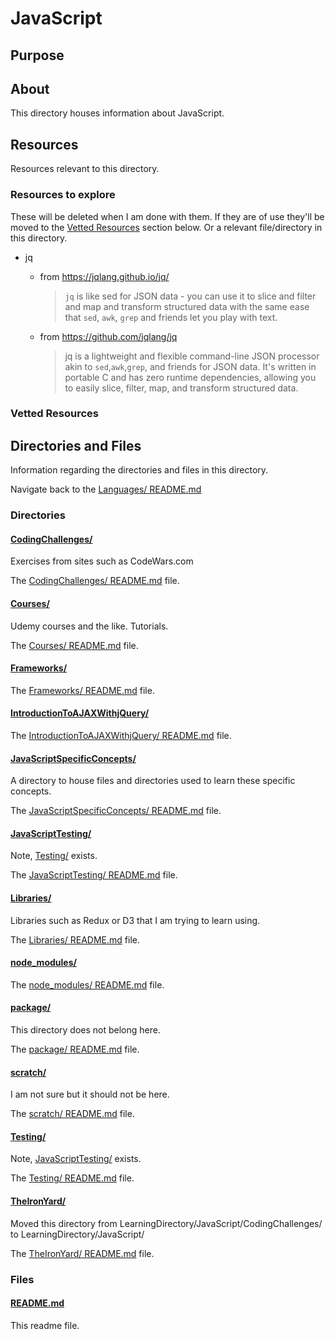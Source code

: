 # JavaScript

## Purpose

<!-- The purpose of this directory is to [...]. -->

## About

This directory houses information about JavaScript.

<!-- [Some information about this directory.] -->

## Resources

Resources relevant to this directory.

### Resources to explore

These will be deleted when I am done with them. If they are of use they'll be moved to the [Vetted Resources](#vetted-resources) section below. Or a relevant file/directory in this directory.

- jq

  - from https://jqlang.github.io/jq/

    > `jq` is like sed for JSON data - you can use it to slice and filter and map and transform structured data with the same ease that `sed`, `awk`, `grep` and friends let you play with text.

  - from https://github.com/jqlang/jq

    > jq is a lightweight and flexible command-line JSON processor akin to `sed`,`awk`,`grep`, and friends for JSON data. It's written in portable C and has zero runtime dependencies, allowing you to easily slice, filter, map, and transform structured data.

### Vetted Resources

## Directories and Files

Information regarding the directories and files in this directory.

Navigate back to the [Languages/ README.md](../README.md)

### Directories

#### [CodingChallenges/](./CodingChallenges/)

Exercises from sites such as CodeWars.com

The [CodingChallenges/ README.md](./CodingChallenges/README.md) file.

#### [Courses/](./Courses/)

Udemy courses and the like. Tutorials.

The [Courses/ README.md](./Courses/README.md) file.

#### [Frameworks/](./Frameworks/)

<!-- Exercises from sites such as CodeWars.com -->

The [Frameworks/ README.md](./Frameworks/README.md) file.

#### [IntroductionToAJAXWithjQuery/](./IntroductionToAJAXWithjQuery/)

<!-- Exercises from sites such as CodeWars.com -->

The [IntroductionToAJAXWithjQuery/ README.md](./IntroductionToAJAXWithjQuery/README.md) file.

#### [JavaScriptSpecificConcepts/](./JavaScriptSpecificConcepts/)

A directory to house files and directories used to learn these specific concepts.

The [JavaScriptSpecificConcepts/ README.md](./JavaScriptSpecificConcepts/README.md) file.

#### [JavaScriptTesting/](./JavaScriptTesting/)

<!-- Exercises from sites such as CodeWars.com -->

Note, [Testing/](./Testing/) exists.

The [JavaScriptTesting/ README.md](./JavaScriptTesting/README.md) file.

#### [Libraries/](./Libraries/)

Libraries such as Redux or D3 that I am trying to learn using.

The [Libraries/ README.md](./Libraries/README.md) file.

#### [node_modules/](./node_modules/)

<!-- Exercises from sites such as CodeWars.com -->

The [node_modules/ README.md](./node_modules/README.md) file.

#### [package/](./package/)

This directory does not belong here.

The [package/ README.md](./package/README.md) file.

#### [scratch/](./scratch/)

I am not sure but it should not be here.

The [scratch/ README.md](./scratch/README.md) file.

#### [Testing/](./Testing/)

<!-- [About_this_directory.]

[More_info_about_this_directory.] -->

Note, [JavaScriptTesting/](./JavaScriptTesting/) exists.

The [Testing/ README.md](./Testing/README.md) file.

#### [TheIronYard/](./TheIronYard/)

Moved this directory from LearningDirectory/JavaScript/CodingChallenges/ to LearningDirectory/JavaScript/

The [TheIronYard/ README.md](./TheIronYard/README.md) file.

### Files

<!-- #### [name_of_other_file_in_here.extension]()

[About_this_file.]

[More_info_about_this_file.] -->

#### [README.md](./README.md)

This readme file.
